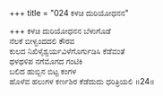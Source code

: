 +++
title = "024 ಕಳಚಿ ದುರಿಯೋಧನನ"

+++
ಕಳಚಿ ದುರಿಯೋಧನನ ಬೆಳುಗೊಡೆ   
ನೆಲಕೆ ಬೀಳ್ವಂದದಲಿ ಕೌರವ   
ಕುಲದ ನಿಖಿಳೈಶ್ವರ್ಯವಿಳೆಗೊರ್ಗುಡಿಸಿ ಕೆಡೆವಂತೆ   
ಥಳಥಳಿಪ ನಗೆಮೊಗದ ಗಂಟಿಕಿ   
ಬಲಿದ ಹುಬ್ಬಿನ ಬಿಟ್ಟ ಕಂಗಳ   
ಹೊಳೆವ ಹಲುಗಳ ಕರ್ಣಶಿರ ಕೆಡೆದುದು ಧರಿತ್ರಿಯಲಿ      ॥24॥